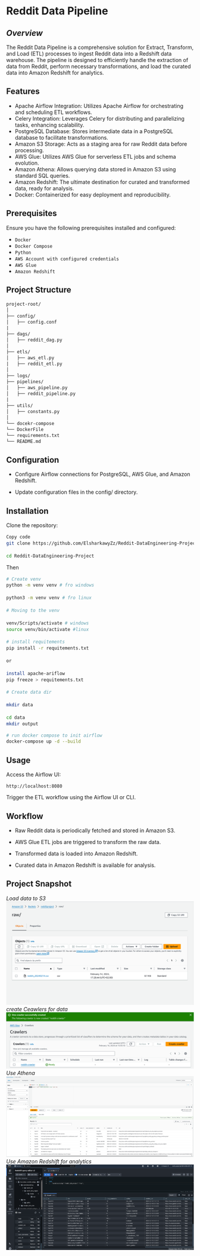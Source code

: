 # **Reddit Data Pipeline**

## *Overview*

The Reddit Data Pipeline is a comprehensive solution for Extract, Transform, and Load (ETL) processes to ingest Reddit data into a Redshift data warehouse. The pipeline is designed to efficiently handle the extraction of data from Reddit, perform necessary transformations, and load the curated data into Amazon Redshift for analytics.

## Features
* Apache Airflow Integration: Utilizes Apache Airflow for orchestrating and scheduling ETL workflows.
* Celery Integration: Leverages Celery for distributing and parallelizing tasks, enhancing scalability.
* PostgreSQL Database: Stores intermediate data in a PostgreSQL database to facilitate transformations.
* Amazon S3 Storage: Acts as a staging area for raw Reddit data before processing.
* AWS Glue: Utilizes AWS Glue for serverless ETL jobs and schema evolution.
* Amazon Athena: Allows querying data stored in Amazon S3 using standard SQL queries.
* Amazon Redshift: The ultimate destination for curated and transformed data, ready for analysis.
* Docker: Containerized for easy deployment and reproducibility.

## Prerequisites
Ensure you have the following prerequisites installed and configured:
* `Docker`
* `Docker Compose`
* `Python`
* `AWS Account with configured credentials`
* `AWS Glue`
* `Amazon Redshift`

## **Project Structure**
```
project-root/
│
├── config/
│   ├── config.conf
|
├── dags/
│   ├── reddit_dag.py
│
├── etls/
│   ├── aws_etl.py
|   ├── reddit_etl.py
│
├── logs/
├── pipelines/
│   ├── aws_pipeline.py
│   ├── reddit_pipeline.py
|
├── utils/
│   ├── constants.py
│
└── docekr-compose
└── DockerFile
└── requirements.txt
└── README.md

``````

## Configuration
* Configure Airflow connections for PostgreSQL, AWS Glue, and Amazon Redshift.

* Update configuration files in the config/ directory.

## Installation
Clone the repository:

```bash
Copy code
git clone https://github.com/ElsharkawyZz/Reddit-DataEngineering-Project.git

cd Reddit-DataEngineering-Project
```
Then 
``` bash
# Create venv 
python -m venv venv # fro windows

python3 -m venv venv # fro linux

# Moving to the venv

venv/Scripts/activate # windows
source venv/bin/activate #linux

# install requitements
pip install -r requitements.txt

or 

install apache-ariflow
pip freeze > requitements.txt

# Create data dir

mkdir data

cd data
mkdir output


``` 

``` bash
# run docker compose to init airflow
docker-compose up -d --build
```

## Usage
Access the Airflow UI:
```
http://localhost:8080
```
Trigger the ETL workflow using the Airflow UI or CLI.

## Workflow
* Raw Reddit data is periodically fetched and stored in Amazon S3.

*  AWS Glue ETL jobs are triggered to transform the raw data.

* Transformed data is loaded into Amazon Redshift.

* Curated data in Amazon Redshift is available for analysis.

## Project Snapshot
*Load data to S3*
![](<screens\Screenshot 2024-02-14 173042.png>)
*create Ceawlers for data*
![Alt text](<screens\Screenshot 2024-02-14 173319.png>)
*Use Athena*
![Alt text](<screens\Screenshot 2024-02-14 174203.png>)
*Use Amazon Redshift for analytics*
![Alt text](<screens\Screenshot 2024-02-14 174433.png>)
